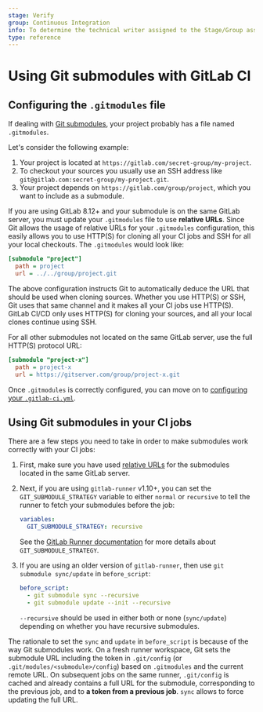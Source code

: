 ```yaml
---
stage: Verify
group: Continuous Integration
info: To determine the technical writer assigned to the Stage/Group associated with this page, see https://about.gitlab.com/handbook/engineering/ux/technical-writing/#assignments
type: reference
---
```


# Using Git submodules with GitLab CI

## Configuring the `.gitmodules` file

If dealing with [Git submodules](https://git-scm.com/book/en/v2/Git-Tools-Submodules), your project probably has a file
named `.gitmodules`.

Let's consider the following example:

1. Your project is located at `https://gitlab.com/secret-group/my-project`.
1. To checkout your sources you usually use an SSH address like
   `git@gitlab.com:secret-group/my-project.git`.
1. Your project depends on `https://gitlab.com/group/project`, which you want
   to include as a submodule.

If you are using GitLab 8.12+ and your submodule is on the same GitLab server,
you must update your `.gitmodules` file to use **relative URLs**.
Since Git allows the usage of relative URLs for your `.gitmodules` configuration,
this easily allows you to use HTTP(S) for cloning all your CI jobs and SSH
for all your local checkouts. The `.gitmodules` would look like:

```ini
[submodule "project"]
  path = project
  url = ../../group/project.git
```

The above configuration instructs Git to automatically deduce the URL that
should be used when cloning sources. Whether you use HTTP(S) or SSH, Git uses
that same channel and it makes all your CI jobs use HTTP(S).
GitLab CI/CD only uses HTTP(S) for cloning your sources, and all your local
clones continue using SSH.

For all other submodules not located on the same GitLab server, use the full
HTTP(S) protocol URL:

```ini
[submodule "project-x"]
  path = project-x
  url = https://gitserver.com/group/project-x.git
```

Once `.gitmodules` is correctly configured, you can move on to
[configuring your `.gitlab-ci.yml`](#using-git-submodules-in-your-ci-jobs).

## Using Git submodules in your CI jobs

There are a few steps you need to take in order to make submodules work
correctly with your CI jobs:

1. First, make sure you have used [relative URLs](#configuring-the-gitmodules-file)
   for the submodules located in the same GitLab server.
1. Next, if you are using `gitlab-runner` v1.10+, you can set the
   `GIT_SUBMODULE_STRATEGY` variable to either `normal` or `recursive` to tell
   the runner to fetch your submodules before the job:

   ```yaml
   variables:
     GIT_SUBMODULE_STRATEGY: recursive
   ```

   See the [GitLab Runner documentation](runners/README.md#git-submodule-strategy)
   for more details about `GIT_SUBMODULE_STRATEGY`.

1. If you are using an older version of `gitlab-runner`, then use
   `git submodule sync/update` in `before_script`:

   ```yaml
   before_script:
     - git submodule sync --recursive
     - git submodule update --init --recursive
   ```

   `--recursive` should be used in either both or none (`sync/update`) depending on
   whether you have recursive submodules.

The rationale to set the `sync` and `update` in `before_script` is because of
the way Git submodules work. On a fresh runner workspace, Git sets the
submodule URL including the token in `.git/config`
(or `.git/modules/<submodule>/config`) based on `.gitmodules` and the current
remote URL. On subsequent jobs on the same runner, `.git/config` is cached
and already contains a full URL for the submodule, corresponding to the previous
job, and to **a token from a previous job**. `sync` allows to force updating
the full URL.
